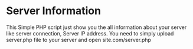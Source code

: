 # Server Information

This Simple PHP script just show you the all information about your server like server connection, Server IP address. You need to simply upload server.php file to your server and open site.com/server.php
